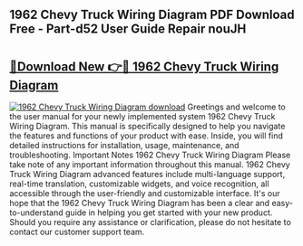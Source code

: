 ## 1962 Chevy Truck Wiring Diagram PDF Download Free - Part-d52 User Guide Repair nouJH

# <h2><a href="http://dfup4g.blite.top/?on=1962+Chevy+Truck+Wiring+Diagram">🔗Download New 👉🔴 1962 Chevy Truck Wiring Diagram</a></h2>

[![1962 Chevy Truck Wiring Diagram download](https://i.imgur.com/lujVjoI.png)](http://dfup4g.blite.top/?on=1962+Chevy+Truck+Wiring+Diagram)
Greetings and welcome to the user manual for your newly implemented system 1962 Chevy Truck Wiring Diagram. This manual is specifically designed to help you navigate the features and functions of your product with ease. Inside, you will find detailed instructions for installation, usage, maintenance, and troubleshooting. Important Notes 1962 Chevy Truck Wiring Diagram Please take note of any important information throughout this manual. 1962 Chevy Truck Wiring Diagram advanced features include multi-language support, real-time translation, customizable widgets, and voice recognition, all accessible through the user-friendly and customizable interface. It's our hope that the 1962 Chevy Truck Wiring Diagram has been a clear and easy-to-understand guide in helping you get started with your new product. Should you require any assistance or clarification, please do not hesitate to contact our customer support team.
